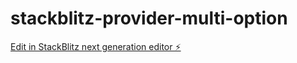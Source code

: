 # stackblitz-provider-multi-option

[Edit in StackBlitz next generation editor ⚡️](https://stackblitz.com/~/github.com/kumarl1/stackblitz-provider-multi-option)